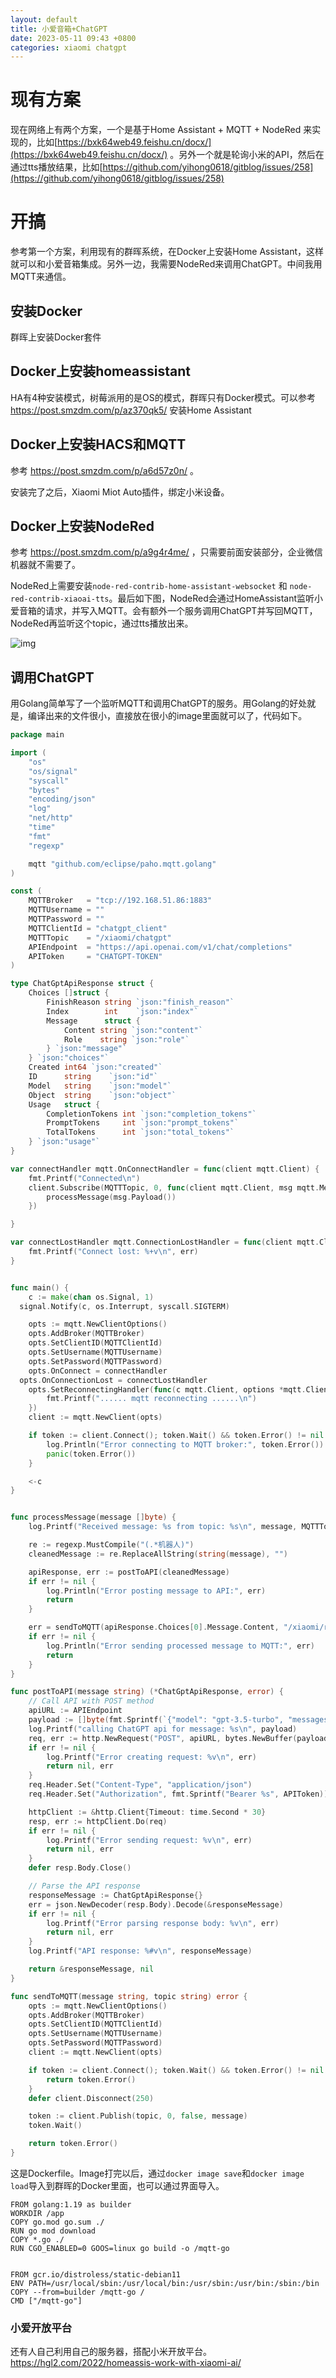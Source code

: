 ```yaml
---
layout: default
title: 小爱音箱+ChatGPT
date: 2023-05-11 09:43 +0800
categories: xiaomi chatgpt
---
```


# 现有方案

现在网络上有两个方案，一个是基于Home Assistant + MQTT + NodeRed 来实现的，比如[https://bxk64web49.feishu.cn/docx/](https://bxk64web49.feishu.cn/docx/) 。另外一个就是轮询小米的API，然后在通过tts播放结果，比如[https://github.com/yihong0618/gitblog/issues/258](https://github.com/yihong0618/gitblog/issues/258)


# 开搞

参考第一个方案，利用现有的群晖系统，在Docker上安装Home Assistant，这样就可以和小爱音箱集成。另外一边，我需要NodeRed来调用ChatGPT。中间我用MQTT来通信。

## 安装Docker

群晖上安装Docker套件

## Docker上安装homeassistant

HA有4种安装模式，树莓派用的是OS的模式，群晖只有Docker模式。可以参考 https://post.smzdm.com/p/az370qk5/ 安装Home Assistant

## Docker上安装HACS和MQTT

参考 https://post.smzdm.com/p/a6d57z0n/ 。

安装完了之后，Xiaomi Miot Auto插件，绑定小米设备。

## Docker上安装NodeRed

参考 https://post.smzdm.com/p/a9g4r4me/ ，只需要前面安装部分，企业微信机器就不需要了。

NodeRed上需要安装`node-red-contrib-home-assistant-websocket` 和 `node-red-contrib-xiaoai-tts`。最后如下图，NodeRed会通过HomeAssistant监听小爱音箱的请求，并写入MQTT。会有额外一个服务调用ChatGPT并写回MQTT，NodeRed再监听这个topic，通过tts播放出来。

![img](/images/nodered_xiaomi.png)

## 调用ChatGPT

用Golang简单写了一个监听MQTT和调用ChatGPT的服务。用Golang的好处就是，编译出来的文件很小，直接放在很小的image里面就可以了，代码如下。

```go
package main

import (
	"os"
	"os/signal"
	"syscall"
	"bytes"
	"encoding/json"
	"log"
	"net/http"
	"time"
	"fmt"
	"regexp"

	mqtt "github.com/eclipse/paho.mqtt.golang"
)

const (
	MQTTBroker   = "tcp://192.168.51.86:1883"
	MQTTUsername = ""
	MQTTPassword = ""
	MQTTClientId = "chatgpt_client"
	MQTTTopic    = "/xiaomi/chatgpt"
	APIEndpoint  = "https://api.openai.com/v1/chat/completions"
	APIToken     = "CHATGPT-TOKEN"
)

type ChatGptApiResponse struct {
	Choices []struct {
		FinishReason string `json:"finish_reason"`
		Index        int    `json:"index"`
		Message      struct {
			Content string `json:"content"`
			Role    string `json:"role"`
		} `json:"message"`
	} `json:"choices"`
	Created int64 `json:"created"`
	ID      string    `json:"id"`
	Model   string    `json:"model"`
	Object  string    `json:"object"`
	Usage   struct {
		CompletionTokens int `json:"completion_tokens"`
		PromptTokens     int `json:"prompt_tokens"`
		TotalTokens      int `json:"total_tokens"`
	} `json:"usage"`
}

var connectHandler mqtt.OnConnectHandler = func(client mqtt.Client) {
	fmt.Printf("Connected\n")
	client.Subscribe(MQTTTopic, 0, func(client mqtt.Client, msg mqtt.Message) {
		processMessage(msg.Payload())
	})

}

var connectLostHandler mqtt.ConnectionLostHandler = func(client mqtt.Client, err error) {
	fmt.Printf("Connect lost: %+v\n", err)
}


func main() {
	c := make(chan os.Signal, 1)
  signal.Notify(c, os.Interrupt, syscall.SIGTERM)

	opts := mqtt.NewClientOptions()
	opts.AddBroker(MQTTBroker)
	opts.SetClientID(MQTTClientId)
	opts.SetUsername(MQTTUsername)
	opts.SetPassword(MQTTPassword)
	opts.OnConnect = connectHandler
  opts.OnConnectionLost = connectLostHandler
	opts.SetReconnectingHandler(func(c mqtt.Client, options *mqtt.ClientOptions) {
		fmt.Printf("...... mqtt reconnecting ......\n")
	})
	client := mqtt.NewClient(opts)

	if token := client.Connect(); token.Wait() && token.Error() != nil {
		log.Println("Error connecting to MQTT broker:", token.Error())
		panic(token.Error())
	}

	<-c
}


func processMessage(message []byte) {
	log.Printf("Received message: %s from topic: %s\n", message, MQTTTopic)

	re := regexp.MustCompile("(.*机器人)")
	cleanedMessage := re.ReplaceAllString(string(message), "")

	apiResponse, err := postToAPI(cleanedMessage)
	if err != nil {
		log.Println("Error posting message to API:", err)
		return
	}

	err = sendToMQTT(apiResponse.Choices[0].Message.Content, "/xiaomi/reply")
	if err != nil {
		log.Println("Error sending processed message to MQTT:", err)
		return
	}
}

func postToAPI(message string) (*ChatGptApiResponse, error) {
	// Call API with POST method
	apiURL := APIEndpoint
	payload := []byte(fmt.Sprintf(`{"model": "gpt-3.5-turbo", "messages": [{"role": "user", "content": "%s"}]}`, message))
	log.Printf("calling ChatGPT api for message: %s\n", payload)
	req, err := http.NewRequest("POST", apiURL, bytes.NewBuffer(payload))
	if err != nil {
		log.Printf("Error creating request: %v\n", err)
		return nil, err
	}
	req.Header.Set("Content-Type", "application/json")
	req.Header.Set("Authorization", fmt.Sprintf("Bearer %s", APIToken))

	httpClient := &http.Client{Timeout: time.Second * 30}
	resp, err := httpClient.Do(req)
	if err != nil {
		log.Printf("Error sending request: %v\n", err)
		return nil, err
	}
	defer resp.Body.Close()

	// Parse the API response
	responseMessage := ChatGptApiResponse{}
	err = json.NewDecoder(resp.Body).Decode(&responseMessage)
	if err != nil {
		log.Printf("Error parsing response body: %v\n", err)
		return nil, err
	}
	log.Printf("API response: %#v\n", responseMessage)

	return &responseMessage, nil
}

func sendToMQTT(message string, topic string) error {
	opts := mqtt.NewClientOptions()
	opts.AddBroker(MQTTBroker)
	opts.SetClientID(MQTTClientId)
	opts.SetUsername(MQTTUsername)
	opts.SetPassword(MQTTPassword)
	client := mqtt.NewClient(opts)

	if token := client.Connect(); token.Wait() && token.Error() != nil {
		return token.Error()
	}
	defer client.Disconnect(250)

	token := client.Publish(topic, 0, false, message)
	token.Wait()

	return token.Error()
}
```

这是Dockerfile。Image打完以后，通过`docker image save`和`docker image load`导入到群晖的Docker里面，也可以通过界面导入。

```docker
FROM golang:1.19 as builder
WORKDIR /app
COPY go.mod go.sum ./
RUN go mod download
COPY *.go ./
RUN CGO_ENABLED=0 GOOS=linux go build -o /mqtt-go


FROM gcr.io/distroless/static-debian11
ENV PATH=/usr/local/sbin:/usr/local/bin:/usr/sbin:/usr/bin:/sbin:/bin
COPY --from=builder /mqtt-go /
CMD ["/mqtt-go"]
```

### 小爱开放平台

还有人自己利用自己的服务器，搭配小米开放平台。 https://hgl2.com/2022/homeassis-work-with-xiaomi-ai/

